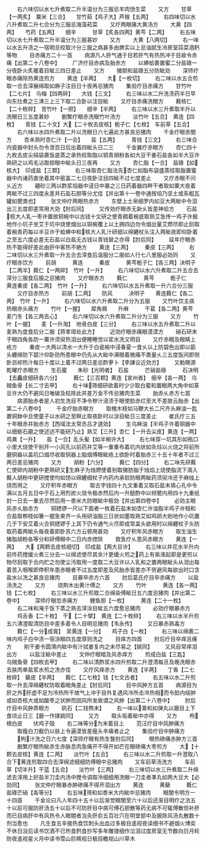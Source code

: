 <!-- { "loadSidebar": true } -->
　　右六味切以水七升煮取二升半温分为三服忌羊肉饧生菜
　　又方
　　甘草【一两炙】　粟米【三合】　　甘竹茹【鸡子大】芦根【五两】
　　右四味切以水八升煮取二升七合分为三服忌海藻菘菜
　　又疗两眼痛大黄汤方
　　大黄【四两】　　芍药【五两】　　细辛　　　甘草【炙各四两】黄芩【二两】
　　右五味切以水七升煮取二升半温分为三服甚妙
　　又方
　　大黄【八两切】
　　右一味以水五升渍之一宿明旦绞取汁分三服之病甚多由脾实以上忌油腻生冷房室蒜菜酒麫等物
　　目赤痛方二十一首
　　病源凡人肝气通于目若肝气有热热冲于目故令赤痛【出第二十八卷中】
　　广济疗目赤病及胎赤方
　　以蜯蛤裹置蜜二分盐碌一分夜卧火炙暖着目眦三四日差止
　　又方
　　猪胆和盐碌五分防眦効
　　深师疗眼赤痛除热黄连煎方
　　黄连【半两】　　大【一枚切】
　　右二味以水五合煎取一合去滓展绵取如麻子注目日十夜再忌猪肉
　　集验疗目赤痛方
　　甘竹叶【二七片】　乌梅【四两碎】　　大钱【三文】
　　右三味以水二升洗渍药半日早向东灶煮之三沸三上三下取二合卧以注目眦
　　又疗目赤痛洗眼方
　　蕤核仁【二十枚碎】　苦竹叶【一把】　　细辛【半两】
　　右三味以水三升煮取半升以洗眼日三五度甚妙
　　删繁疗眼赤洗眼竹叶汤方
　　淡竹叶【五合】　黄连【四枚】　　青钱【二十文】大【二十枚去皮核】栀子仁【七枚】　车前草【五合】
　　右六味以水四升煮取二升以洗眼日六七遍此方甚良忌猪肉
　　千金疗眼赤闇方
　　杏未熟时杏仁汁【一合】　　盐【五两】　　　青钱【三文】
　　右三味合内瓷器中封头勿令泄百日后出着四眦头日二三
　　千金翼疗赤眼方
　　杏仁四十九枚去皮尖绢袋裹饭底蒸之承热绞取脂以铜青胡粉各如大豆干姜石盐各如半大豆许熟研之以鸡毛沾取掠眼中眦头日三夜再
　　又方
　　杏仁脂【一合】　盐碌【如核大】　印成盐【三颗】
　　右三味取杏仁脂法先杏仁如脂布袋盛蒸绞取脂置蜜器中内诸药直坐着其中密盖二七日夜卧注目四眦不过七度差止
　　又疗赤眼不问乆近方
　　硼砂三两以酢浆垍器中浸日中暴之三日药着器四畔干者取如粟大夜着两眦不过三四度永差并石盐石胆等分尤佳【并出第十一卷中通按垍乃坚土或系粗瓦罐如甖类也】
　　张文仲疗两眼热赤方
　　东壁上土帛细罗内如豆大两眦中令泪出三五度即差常用大効【肘后同】
　　又传効疗眼赤无新乆皆差神验方
　　石盐核大人乳一枣许置故铜椀中以古钱十文研之使青稠着椀底取熟艾急抟一鸡子许掘地作小坑子坐艾于坑中烧使烟出以铜椀覆上以土拥四边勿令烟出量艾燃尽即止刮取着椀青药每以半豆许于蛤蜯中和核大人乳汁研细以绵纒杖头注入两眦夜即仰卧着之至五六度必差无石盐以白盐无古钱以青钱替之亦得【肘后同】
　　延年疗眼赤热不能得好差此由肝中客热不絶方
　　黄连【三两】　　　秦皮【三两】
　　右二味切以水三升煮取一升五合去滓食后温服分二服如人行七八里服必効同
　　又疗眼赤饮方
　　前胡　　　黄连　　　秦皮　　　黄芩栀子仁【各三两】决明子【二两半】蕤仁【一两碎】　竹叶【一升】
　　右八味切以水六升煮取二升五合去滓分三服食后服之忌猪肉
　　又疗眼赤方
　　蕤仁　　　黄芩　　　栀子仁　　黄连秦皮【各二两】　竹叶【一升】
　　右六味切以水五升煮取一升六合分三服
　　又疗目赤热方
　　前胡【二两】　　防风　　　决明子　　黄连蕤仁【各二两】　竹叶【一升】
　　右六味切以水六升煮取二升分为五服
　　又竹叶饮主痰热眼赤头痛方
　　竹叶【一握】　　犀角屑　　升麻　　　干葛【各二两】黄芩　　　麦门冬【各三两去心】
　　右六味切以水六升煮取二升分为三服
　　又方
　　竹叶【一握】　　麦【一升淘】　地骨白皮【三分】
　　右三味以水五升煮取二升以麦熟为度食后分二服【蒋孝璋处此方】
　　近効疗眼赤痛眼漠漠方
　　硝石研末于眼四角各防一粟许须臾热泪出便睡睡觉以浆水洗又明目
　　又疗赤眼及眼睛上疮方
　　秦皮一大两以清水一大升于白瓷椀中浸春夏一食乆以上防碧色出即以筯头纒绵防下碧汁仰卧防所患眼中仍先从大眦中满眼着微痛不畏量乆三五度饭间即侧卧沥却热汁每日十度以上着不过两日差忌酢萝卜【李諌议近効方】
　　又勅赐源乾曜疗赤眼方
　　生石蜜　　朱砂【光明者】　石盐　　　芒硝盐碌　　　石决明【去麤皮细研各六分】　　　蕤仁【三百颗】黄连【宣州者】　细辛【各一两】　乌贼鱼骨【长二寸去甲】
　　右十味筛细研欲着时少少取白蜜和置眼两大角中如菉豆许大仍不避风日唯破及枯除此并差万金不传忌猪肉生菜
　　胎赤乆赤方七首
　　病源胎赤者是人初生洗目不净令秽汁浸渍于眼使脸赤烂至大不差故云胎赤【出第二十八卷中】
　　千金疗胎赤眼方
　　取槐木枝如马鞭大长二尺齐头麻油一匙置铜鉢中旦使童子以水研之至瞑止取夜卧时以涂目眦日三度差止
　　崔氏疗三五十年眼赤并胎赤方【西域法太常丞吕才道効】
　　生乌麻油【半鸡子许着铜器中以细蛎石磨之使述述不能研乃止】熟艾【三升】杏仁【一升去尖皮】黄连【一两】　　鸡粪【一升】　　盐【一合】乱头髪【如半椀许大】
　　右七味穿一坑其形如瓶口小里大烧使干别开一小风孔以前药并艾等一重重布着坑内状如灸炷以火烧之将前所磨铜器以盖坑口烟尽收取铜器上脂烟傅眼眦疮上欲卧时着胎赤三十五十年者不过三两日差忌猪肉
　　又方
　　胡粉【六分】　　　蕤仁【四分】
　　右二味先研蕤仁使碎内胡粉中更熟研又生麻子为烛燃使着别取猪肪脂于烛焰上烧使脂流下滴入蕤人胡粉中更研搅使均如饧以绵纒细杖子内药内承软防眼两眦药须臾冷还于麻烛上烧而用之
　　又疗积年赤眼方
　　取古字钱四十九文重着又取石盐末填心孔中令满以五月五日中于石上用烈炭火烧令极赤然后内一升醶酢中以倾甖内用四十九重纸封一日去一重去尽然后用一黍米大防眼眦中极効【并出第四卷中】
　　必効主眼风赤乆胎赤方
　　铜鏭锣一尺以下面者一枚着石盐末如杏仁许油脂半鸡子许相和合盐取栁枝如箸一握急束齐一头用研油脂三日状如墨取熟艾如鸡卵大剜地作小坑置几于下安艾着火合铜鏭锣于上其下仍令通气火尽即成常盖头欲用时以绵纒杖子头防取药着两眦头每夜着即卧苏六方云顿用甚効
　　又疗积年风赤眼方
　　取生油生猪脂胡粉各等分和研傅眼中二日内赤揔除
　　救急疗乆患风赤眼方
　　黄连【一两】　　大【两颗去皮核细切】　印成盐【两大豆许】
　　右三味以井花水半升内前件药搅缓火煮三分去一以绵滤使尽其余汁更缓火煎之药上有紫液起即是更煎以物尽刮取于合内贮之勿使尘汚取用一度取二大豆许以人乳和之置两眼眦头从泪出每着苦入咽喉即停积年患赤眼者不过五度即差及风胎赤皆差亦不劳避风每欲出时口含盐水以洗之甚良忌猪肉
　　目暴卒赤方六首
　　肘后葛氏疗目卒赤痛方
　　以盐汤洗之
　　又方
　　烧荆木出黄汁傅之
　　又方
　　竹叶　　　黄连【各一两】　钱【二七枚】
　　右三味以水三升煎取二合绵染傅眦日五六度忌猪肉【并出第二卷中】
　　深师疗眼忽赤痛方
　　鲤鱼胆【一枚】　　　黄连【二十一枚】
　　右二味和淹于饭下蒸之熟去滓涂目眦五六度愈忌猪肉
　　必効疗眼暴赤方
　　鸡舌香【二十枚】　干【二十擘】　黄连【二十枚碎】
　　右三味以水半升煎五六沸澄取清防目中差多着令人目明忌猪肉【韦永传】
　　又日暴赤熟毒方
　　蕤仁【一分成膏】　吴黄连【一分】　　鸡子白【一枚】
　　右三味以绵裹二味内鸡子白中渍一宿涂眼四五度厚则洗之
　　目痒方四首
　　肘后疗目卒痒且痛方
　　削干姜令圆滑内眦中有汁拭姜复内之未尽易之【姚同】
　　又风目常痒泪出方
　　以盐注眦中差止
　　文仲疗眼暗及风赤痒方
　　煎成白盐【三匙】　　乌贼鱼骨【四枚去甲】
　　右二味以清酢浆水四升煎取二升澄清每旦及晚洗眼赤去肤肉单盐浆水煎之洗亦佳
　　又疗风痒赤方
　　黄连【半两】　　丁香【二七枚碎】　蘗皮【半两】　　蕤仁【二七枚】钱【七文古者】
　　右五味以水二升煎取一升去滓绵纒杖防取着眼角差止【肘后同】
　　目中风肿方五首
　　病源目为肝之外肝虚不足为冷热所干故气上冲于目外复遇风冷所击冷热相而令脸内结肿或如杏核大或如酸枣之状肿而因风所发故谓之风肿【出第二十八卷中】
　　肘后疗目中风肿弄眼方
　　矾石【二钱熬末】
　　右一味以膏和如弹丸以磨目上下食顷止日三【磨一作揉姚同】
　　又方
　　取头垢着眦中亦得
　　又方
　　枸根白皮　　伏鸡子殻
　　右二味等分为末着目上
　　范汪疗目中风肿痛方
　　取薤白刀截仍以肤上令遍漠皆差薤头辛痛者止之
　　集验疗目中肿痛方
　　枸汁洗之日六七度【深师疗眼有热生瞖肘后同】
　　眼热碜痛赤肿方三首
　　删繁疗眼热眦赤生赤脉息肉急痛开不得开如芒在眼碜痛大枣煎方
　　大【十颗去皮核】黄连【二两】　　淡竹叶【五合】
　　右三味以水二升煎取一升澄取八合下黄连煎取四合去滓绵滤细细防傅眼中忌猪肉
　　又车前草汤洗方
　　车前草【切半升】干蓝【五合】　　淡竹叶【三两】
　　右三味切以水三升煮取二升绵滤去滓用上好盐半刀圭内汤中搅令调取冷细细用洗眼一刀圭者凖丸如两大豆大【必効同】
　　张文仲疗眼暴赤肿碜痛不得开泪出方
　　黄连　　　黄蘗　　　蕤仁　　　盐碌芒硝【各等分】
　　右五味筛和如黍米大内眦中忌猪肉
　　眼闇令明方一十四首
　　千金论曰凡人年四十五十以后渐觉眼闇至六十以后还渐目明疗之法五十以前可服防肝汤五十以后不可防肝目中病可傅石胆散等药无病不可辄傅散但补肝而已目病肝中有风热令人眼闇者当灸肝俞五百壮穴在明堂部中及服除风汤丸散数十剂当愈也
　　凡生食五辛接热食饮刺头出血过多极目逺视夜读细书不避烟火博奕不休日没后读书饮酒不已热食麫食抄写多年雕镂细作泣泪过度房室无节数向日月轮防夜逺视星火月中读书雪山巨睛视日极目瞻视山川草木
